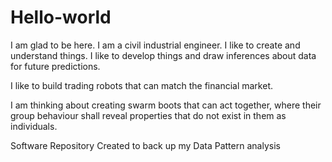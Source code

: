 Hello-world
===========

I am glad to be here. I am a civil industrial engineer. I like to create and understand things. 
I like to develop things and draw inferences about data for future predictions. 

I like to build trading robots that can match the financial market. 

I am thinking about creating swarm boots that can act together, where their group behaviour shall reveal properties
that do not exist in them as individuals. 

Software Repository Created to back up my Data Pattern analysis
